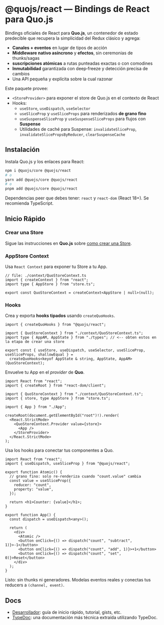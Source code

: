 # @quojs/react — Bindings de React para Quo.js

Bindings oficiales de React para **Quo.js**, un contenedor de estado predecible que recupera la simplicidad del Redux clásico y agrega:
- **Canales + eventos** en lugar de tipos de acción
- **Middleware nativo asíncrono** y **efectos**, sin ceremonias de thunks/sagas
- **suscripciones atómicas** a rutas punteadas exactas o con comodines
- **Inmutabilidad** garantizada con deep‑freeze y detección precisa de cambios
- Una API pequeña y explícita sobre la cual razonar

Este paquete provee:
- `<StoreProvider>` para exponer el store de Quo.js en el contexto de React
- Hooks:
  - `useStore`, `useDispatch`, `useSelector`
  - `useSliceProp` y `useSliceProps` para renderizados **de grano fino**
  - `useSuspenseSliceProp` y `useSuspenseSliceProps` para flujos con **Suspense**
  - Utilidades de caché para Suspense: `invalidateSliceProp`, `invalidateSlicePropsByReducer`, `clearSuspenseCache`

## Instalación

Instala Quo.js y los enlaces para React:

```bash
npm i @quojs/core @quojs/react
# o
yarn add @quojs/core @quojs/react
# o
pnpm add @quojs/core @quojs/react
```

Dependencias peer que debes tener: `react` y `react-dom` (React 18+). Se recomienda TypeScript.

## Inicio Rápido

### Crear una Store

Sigue las instrucciones en **Quo.js** sobre [como crear una Store](../core/docs/es/core.md#comienza-ya).


### AppStore Context

Usa `React Context` para exponer tu Store a tu App.

```tsx
// file: ./context/QuoStoreContext.ts
import { createContext } from "react";
import type { AppStore } from "store.ts";

export const QuoStoreContext = createContext<AppStore | null>(null);
```

### Hooks

Crea y exporta **hooks tipados** usando `createQuoHooks`.

```tsx
import { createQuoHooks } from "@quojs/react";

import { QuoStoreContext } from "./context/QuoStoreContext.ts";
import type { AppAM, AppState } from "./types"; // <-- obten estos en la etapa de crear una store

export const { useStore, useDispatch, useSelector, useSliceProp, useSliceProps, shallowEqual } =
  createQuoHooks<keyof AppState & string, AppState, AppAM>(QuoStoreContext);
```

Envuelve tu App en el *provider* de **Quo**.

```tsx
import React from "react";
import { createRoot } from "react-dom/client";

import { QuoStoreContext } from "./context/QuoStoreContext.ts";
import { store, type AppStore } from "store.ts";

import { App } from "./App";

createRoot(document.getElementById("root")!).render(
  <React.StrictMode>
    <QuoStoreContext.Provider value={store}>
      <App />
    </StoreProvider>
  </React.StrictMode>
);
```

Usa los hooks para conectar tus componentes a Quo.

```tsx
import React from "react";
import { useDispatch, useSliceProp } from "@quojs/react";

export function Atomic() {
  // grano fino: solo re-renderiza cuando "count.value" cambia
  const value = useSliceProp({
    reducer: "count",
    property: "value",
  });

  return <h1>Counter: {value}</h1>;
}

export function App() {
  const dispatch = useDispatch<any>();

  return (
    <div>
      <Atomic />
      <button onClick={() => dispatch("count", "subtract", 1)}>-1</button>
      <button onClick={() => dispatch("count", "add", 1)}>+1</button>
      <button onClick={() => dispatch("count", "set", 0)}>Reset</button>
    </div>
  );
}
```

Listo: sin thunks ni generadores. Modelas eventos reales y conectas tus reducers a `(channel, event)`.

## Docs

- [Desarrollador](https://docs.quojs.dev/es/v0/react): guía de inicio rápido, tutorial, gists, etc.
- [TypeDoc](./docs/es/README.md): una documentación más técnica extraída utilizando TypeDoc.
